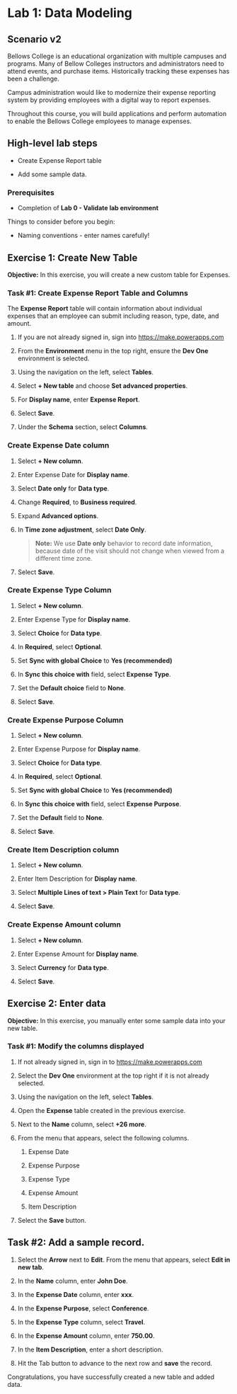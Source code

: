 # Lab 1: Data Modeling

## Scenario v2

Bellows College is an educational organization with multiple campuses and programs. Many of Bellow Colleges instructors and administrators need to attend events, and purchase items. Historically tracking these expenses has been a challenge. 

Campus administration would like to modernize their expense reporting system by providing employees with a digital way to report expenses. 

Throughout this course, you will build applications and perform automation to enable the Bellows College employees to manage expenses.

## High-level lab steps

- Create Expense Report table

- Add some sample data. 

### Prerequisites

- Completion of **Lab 0 - Validate lab environment**

Things to consider before you begin:

- Naming conventions - enter names carefully!

## Exercise 1: Create New Table

**Objective:** In this exercise, you will create a new custom table for Expenses.

### Task #1: Create Expense Report Table and Columns

The **Expense Report** table will contain information about individual expenses that an employee can submit including reason, type, date, and amount.

1. If you are not already signed in, sign into https://make.powerapps.com

1. From the **Environment** menu in the top right, ensure the **Dev One** environment is selected.

1. Using the navigation on the left, select **Tables**.

1. Select **+ New table** and choose **Set advanced properties**.

1. For **Display name**, enter **Expense Report**.

1. Select **Save**.

1. Under the **Schema** section, select **Columns**.

### Create Expense Date column

1. Select **+ New column**.

1. Enter Expense Date for **Display name**.

1. Select **Date only** for **Data type**.

1. Change **Required**, to **Business required**.

1. Expand **Advanced options**.

1. In **Time zone adjustment**, select **Date Only**.

	>**Note:** We use **Date only** behavior to record date information, because date of the visit should not change when viewed from a different time zone.

1. Select **Save**.

### Create Expense Type Column

1. Select **+ New column**.

1. Enter Expense Type for **Display name**.

1. Select **Choice** for **Data type**.

1. In **Required**, select **Optional**.

1. Set **Sync with global Choice** to **Yes (recommended)**

1. In **Sync this choice with** field, select **Expense Type**.

1. Set the **Default choice** field to **None**.

1. Select **Save**.

### Create Expense Purpose Column

1. Select **+ New column**.

1. Enter Expense Purpose for **Display name**.

1. Select **Choice** for **Data type**.

1. In **Required**, select **Optional**.

1. Set **Sync with global Choice** to **Yes (recommended)**

1. In **Sync this choice with** field, select **Expense Purpose**.

1. Set the **Default** field to **None**.

1. Select **Save**.

### Create Item Description column

1. Select **+ New column**.

1. Enter Item Description for **Display name**.

1. Select **Multiple Lines of text &gt; Plain Text** for **Data type**.

1. Select **Save**.

### Create Expense Amount column

1. Select **+ New column**.

1. Enter Expense Amount for **Display name**.

1. Select **Currency** for **Data type**.

1. Select **Save**.

 
## Exercise 2: Enter data

**Objective:** In this exercise, you manually enter some sample data into your new table. 

### Task #1: Modify the columns displayed

1. If not already signed in, sign in to https://make.powerapps.com

1. Select the **Dev One** environment at the top right if it is not already selected.

1. Using the navigation on the left, select **Tables**.

1. Open the **Expense** table created in the previous exercise.

1. Next to the **Name** column, select **+26 more**.

1. From the menu that appears, select the following columns.

	1. Expense Date

	1. Expense Purpose 

	1. Expense Type

	1. Expense Amount

	1. Item Description

1. Select the **Save** button.

## Task #2: Add a sample record.

1. Select the **Arrow** next to **Edit**. From the menu that appears, select **Edit in new tab**.

1. In the **Name** column, enter **John Doe**.

1. In the **Expense Date** column, enter **xxx**.

1. In the **Expense Purpose**, select **Conference**.

1. In the **Expense Type** column, select **Travel**.

1. In the **Expense Amount** column, enter **750.00**.

1. In the **Item Description**, enter a short description.

1. Hit the Tab button to advance to the next row and **save** the record.

Congratulations, you have successfully created a new table and added data.


